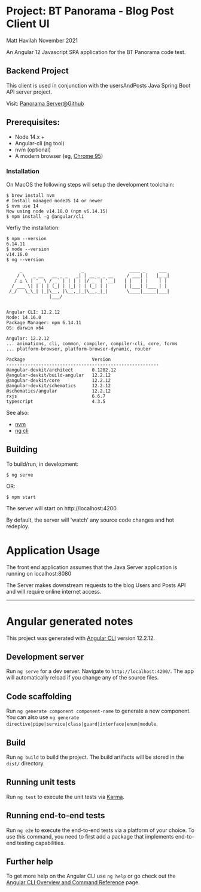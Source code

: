 # Project:   BT Panorama - Blog Post Client UI

Matt Havilah
November 2021

An Angular 12 Javascript SPA application for the BT Panorama code test.

## Backend Project
This client is used in conjunction with the usersAndPosts Java Spring Boot API server project.

Visit:  [Panorama Server@Github](https://github.com/mhavilah/panorama-server)

## Prerequisites:
- Node 14.x +
- Angular-cli (ng tool)
- nvm (optional)  
- A modern browser (eg, [Chrome 95](https://www.google.com/intl/en_au/chrome/))

### Installation

On MacOS the following steps will setup the development toolchain:

```
$ brew install nvm
# Install managed nodeJS 14 or newer
$ nvm use 14
Now using node v14.18.0 (npm v6.14.15)
$ npm install -g @angular/cli
```

Verfiy the installation:
```
$ npm --version
6.14.11
$ node --version
v14.16.0
$ ng --version

     _                      _                 ____ _     ___
    / \   _ __   __ _ _   _| | __ _ _ __     / ___| |   |_ _|
   / △ \ | '_ \ / _` | | | | |/ _` | '__|   | |   | |    | |
  / ___ \| | | | (_| | |_| | | (_| | |      | |___| |___ | |
 /_/   \_\_| |_|\__, |\__,_|_|\__,_|_|       \____|_____|___|
                |___/
    

Angular CLI: 12.2.12
Node: 14.16.0
Package Manager: npm 6.14.11
OS: darwin x64

Angular: 12.2.12
... animations, cli, common, compiler, compiler-cli, core, forms
... platform-browser, platform-browser-dynamic, router

Package                         Version
---------------------------------------------------------
@angular-devkit/architect       0.1202.12
@angular-devkit/build-angular   12.2.12
@angular-devkit/core            12.2.12
@angular-devkit/schematics      12.2.12
@schematics/angular             12.2.12
rxjs                            6.6.7
typescript                      4.3.5
```


See also:
- [nvm](https://github.com/nvm-sh/nvm)
- [ng cli](https://angular.io/cli)

## Building

To build/run, in development:
```
$ ng serve
```
OR:
```
$ npm start
```
The server will start on http://localhost:4200.

By default, the server will 'watch' any source code changes and hot redeploy.

# Application Usage

The front end application assumes that the Java Server application is running on localhost:8080

The Server makes downstream requests to the blog Users and Posts API and will require online internet access.





----
# Angular generated notes

This project was generated with [Angular CLI](https://github.com/angular/angular-cli) version 12.2.12.

## Development server

Run `ng serve` for a dev server. Navigate to `http://localhost:4200/`. The app will automatically reload if you change any of the source files.

## Code scaffolding

Run `ng generate component component-name` to generate a new component. You can also use `ng generate directive|pipe|service|class|guard|interface|enum|module`.

## Build

Run `ng build` to build the project. The build artifacts will be stored in the `dist/` directory.

## Running unit tests

Run `ng test` to execute the unit tests via [Karma](https://karma-runner.github.io).

## Running end-to-end tests

Run `ng e2e` to execute the end-to-end tests via a platform of your choice. To use this command, you need to first add a package that implements end-to-end testing capabilities.

## Further help

To get more help on the Angular CLI use `ng help` or go check out the [Angular CLI Overview and Command Reference](https://angular.io/cli) page.
